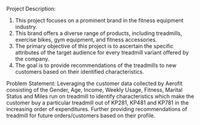 Project Description:

1. This project focuses on a prominent brand in the fitness equipment industry.
2. This brand offers a diverse range of products, including treadmills, exercise bikes, gym equipment, and fitness accessories.
3. The primary objective of this project is to ascertain the specific attributes of the target audience for every treadmill variant offered by the company.
4. The goal is to provide recommendations of the treadmills to new customers based on their identified characteristics.

Problem Statement:
Leveraging the customer data collected by Aerofit consisting of the Gender, Age, Income, Weekly Usage, Fitness, Marital Status and Miles run on treadmill to identify characteristics which make the customer buy a particular treadmill out of KP281, KP481 and KP781 in the increasing order of expenditures. Further providing recommendations of treadmill for future orders/customers based on their profile.
